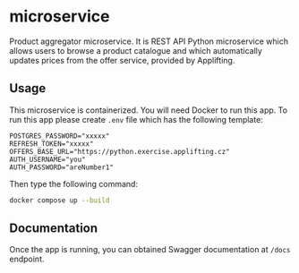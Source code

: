 # microservice 

Product aggregator microservice. It is REST API Python microservice which allows users to browse a product catalogue and which automatically updates prices from the offer service, provided by Applifting. 

## Usage

This microservice is containerized. You will need Docker to run this app. To run this app please create `.env` file which has the following template:

```env
POSTGRES_PASSWORD="xxxxx"
REFRESH_TOKEN="xxxxx"
OFFERS_BASE_URL="https://python.exercise.applifting.cz"
AUTH_USERNAME="you"
AUTH_PASSWORD="areNumber1"
```

Then type the following command: 

```bash
docker compose up --build
```

## Documentation

Once the app is running, you can obtained Swagger documentation at `/docs` endpoint. 
